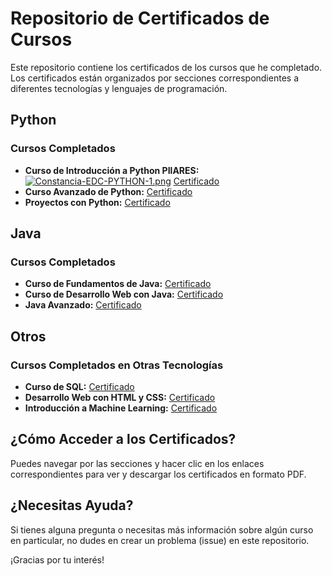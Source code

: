 # Repositorio de Certificados de Cursos

Este repositorio contiene los certificados de los cursos que he completado. Los certificados están organizados por secciones correspondientes a diferentes tecnologías y lenguajes de programación.

## Python

### Cursos Completados

- **Curso de Introducción a Python PIlARES:**
[![Constancia-EDC-PYTHON-1.png](https://i.postimg.cc/nVqWYsPk/Constancia-EDC-PYTHON-1.png)](https://postimg.cc/6T5zBQw2)
  [Certificado]([![Aldo-Rodrigo-Mondrag-n-Soto-2024-04-04.png](https://i.postimg.cc/Pq8K4x4h/Aldo-Rodrigo-Mondrag-n-Soto-2024-04-04.png)](https://postimg.cc/gwmvcGQB))
- **Curso Avanzado de Python:** [Certificado](enlace_al_certificado_python_avanzado.pdf)
- **Proyectos con Python:** [Certificado](enlace_al_certificado_proyectos_python.pdf)

## Java

### Cursos Completados

- **Curso de Fundamentos de Java:** [Certificado](enlace_al_certificado_java_fundamentos.pdf)
- **Curso de Desarrollo Web con Java:** [Certificado](enlace_al_certificado_java_web.pdf)
- **Java Avanzado:** [Certificado](enlace_al_certificado_java_avanzado.pdf)

## Otros

### Cursos Completados en Otras Tecnologías

- **Curso de SQL:** [Certificado](enlace_al_certificado_sql.pdf)
- **Desarrollo Web con HTML y CSS:** [Certificado](enlace_al_certificado_html_css.pdf)
- **Introducción a Machine Learning:** [Certificado](enlace_al_certificado_machine_learning.pdf)

## ¿Cómo Acceder a los Certificados?

Puedes navegar por las secciones y hacer clic en los enlaces correspondientes para ver y descargar los certificados en formato PDF.

## ¿Necesitas Ayuda?

Si tienes alguna pregunta o necesitas más información sobre algún curso en particular, no dudes en crear un problema (issue) en este repositorio.

¡Gracias por tu interés!

